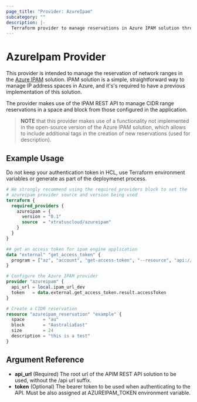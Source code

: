 ```yaml
---
page_title: "Provider: AzureIpam"
subcategory: ""
description: |-
  Terraform provider to manage reservations in Azure IPAM solution through REST API
---
```


# AzureIpam Provider
This provider is intended to manage the reservation of network ranges in the [Azure IPAM](https://github.com/Azure/ipam) solution. IPAM solution is a simple, straightforward way to manage IP address spaces in Azure, and it's's required to have a previous implementation of this solution.

The provider makes use of the IPAM REST API to manage CIDR range reservations in a space and block from those configured in the application.

> **NOTE** that this provider makes use of a functionality not implemented in the open-source version of the Azure IPAM solution, which allows to include additional tags in the creation of new reservations (used for description). 

## Example Usage

Do not keep your authentication token in HCL, use Terraform environment variables or generate as part of the deploymenet process.

```terraform
# We strongly recommend using the required_providers block to set the
# azureipam provider source and version being used
terraform {
  required_providers {
    azureipam = {
      version = "0.1"
      source  = "xtratuscloud/azureipam"
    }
  }
}

## get an access token for ipam engine application
data "external" "get_access_token" {
  program = ["az", "account", "get-access-token", "--resource", "api://fb09120f-xxxx-4d82-91d8-xxxxxxxxxxxx"]
}

# Configure the Azure IPAM provider
provider "azureipam" {
  api_url = local.ipam_url_dev
  token   = data.external.get_access_token.result.accessToken
}

# Create a CIDR reservation
resource "azureipam_reservation" "example" {
  space       = "au"
  block       = "AustraliaEast"
  size        = 24
  description = "this is a test"
}
```

## Argument Reference

- **api_url** (Required) The root url of the APIM REST API solution to be used, without the /api url suffix.
- **token** (Optional) The bearer token to be used when authenticating to the API. Must be also assigned at AZUREIPAM_TOKEN environment variable.
